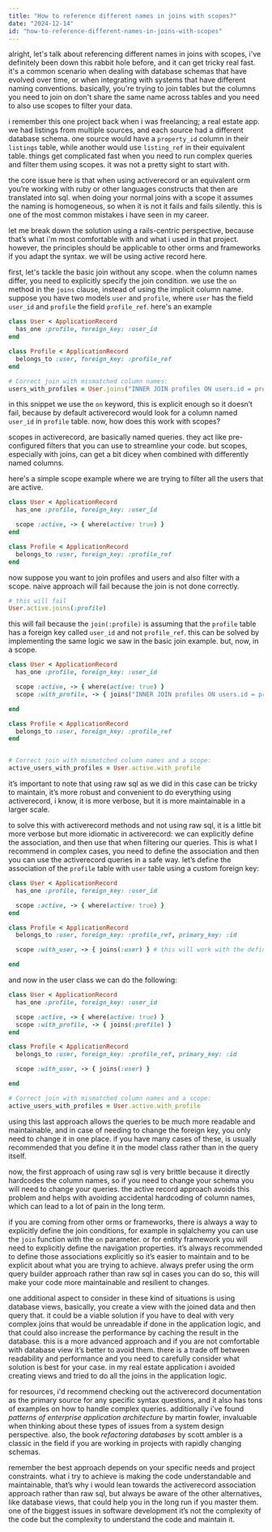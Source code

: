 ```yaml
---
title: "How to reference different names in joins with scopes?"
date: "2024-12-14"
id: "how-to-reference-different-names-in-joins-with-scopes"
---
```


alright, let's talk about referencing different names in joins with scopes, i've definitely been down this rabbit hole before, and it can get tricky real fast. it's a common scenario when dealing with database schemas that have evolved over time, or when integrating with systems that have different naming conventions. basically, you're trying to join tables but the columns you need to join on don't share the same name across tables and you need to also use scopes to filter your data.

i remember this one project back when i was freelancing; a real estate app. we had listings from multiple sources, and each source had a different database schema. one source would have a `property_id` column in their `listings` table, while another would use `listing_ref` in their equivalent table. things get complicated fast when you need to run complex queries and filter them using scopes. it was not a pretty sight to start with.

 the core issue here is that when using activerecord or an equivalent orm you’re working with ruby or other languages constructs that then are translated into sql. when doing your normal joins with a scope it assumes the naming is homogeneous, so when it is not it fails and fails silently. this is one of the most common mistakes i have seen in my career.

let me break down the solution using a rails-centric perspective, because that’s what i'm most comfortable with and what i used in that project. however, the principles should be applicable to other orms and frameworks if you adapt the syntax. we will be using active record here.

first, let's tackle the basic join without any scope. when the column names differ, you need to explicitly specify the join condition. we use the `on` method in the `joins` clause, instead of using the implicit column name. suppose you have two models `user` and `profile`, where `user` has the field `user_id` and `profile` the field `profile_ref`. here's an example

```ruby
class User < ApplicationRecord
  has_one :profile, foreign_key: :user_id
end

class Profile < ApplicationRecord
  belongs_to :user, foreign_key: :profile_ref
end

# Correct join with mismatched column names:
users_with_profiles = User.joins("INNER JOIN profiles ON users.id = profiles.profile_ref")
```

in this snippet we use the `on` keyword, this is explicit enough so it doesn’t fail, because by default activerecord would look for a column named `user_id` in `profile` table. now, how does this work with scopes?

scopes in activerecord, are basically named queries. they act like pre-configured filters that you can use to streamline your code. but scopes, especially with joins, can get a bit dicey when combined with differently named columns.

here's a simple scope example where we are trying to filter all the users that are active.

```ruby
class User < ApplicationRecord
  has_one :profile, foreign_key: :user_id

  scope :active, -> { where(active: true) }
end

class Profile < ApplicationRecord
  belongs_to :user, foreign_key: :profile_ref
end
```

now suppose you want to join profiles and users and also filter with a scope. naive approach will fail because the join is not done correctly.

```ruby
# this will fail
User.active.joins(:profile)

```

 this will fail because the `join(:profile)` is assuming that the `profile` table has a foreign key called `user_id` and not `profile_ref`. this can be solved by implementing the same logic we saw in the basic join example. but, now, in a scope.

```ruby
class User < ApplicationRecord
  has_one :profile, foreign_key: :user_id

  scope :active, -> { where(active: true) }
  scope :with_profile, -> { joins("INNER JOIN profiles ON users.id = profiles.profile_ref") }

end

class Profile < ApplicationRecord
  belongs_to :user, foreign_key: :profile_ref
end


# Correct join with mismatched column names and a scope:
active_users_with_profiles = User.active.with_profile
```

it’s important to note that using raw sql as we did in this case can be tricky to maintain, it’s more robust and convenient to do everything using activerecord, i know, it is more verbose, but it is more maintainable in a larger scale.

to solve this with activerecord methods and not using raw sql, it is a little bit more verbose but more idiomatic in activerecord: we can explicitly define the association, and then use that when filtering our queries. This is what I recommend in complex cases, you need to define the association and then you can use the activerecord queries in a safe way. let’s define the association of the `profile` table with `user` table using a custom foreign key:

```ruby
class User < ApplicationRecord
  has_one :profile, foreign_key: :user_id

  scope :active, -> { where(active: true) }
end

class Profile < ApplicationRecord
  belongs_to :user, foreign_key: :profile_ref, primary_key: :id

  scope :with_user, -> { joins(:user) } # this will work with the defined association

end
```

and now in the user class we can do the following:

```ruby
class User < ApplicationRecord
  has_one :profile, foreign_key: :user_id

  scope :active, -> { where(active: true) }
  scope :with_profile, -> { joins(:profile) }
end

class Profile < ApplicationRecord
  belongs_to :user, foreign_key: :profile_ref, primary_key: :id

  scope :with_user, -> { joins(:user) }

end

# Correct join with mismatched column names and a scope:
active_users_with_profiles = User.active.with_profile
```

using this last approach allows the queries to be much more readable and maintainable, and in case of needing to change the foreign key, you only need to change it in one place. if you have many cases of these, is usually recommended that you define it in the model class rather than in the query itself.

now, the first approach of using raw sql is very brittle because it directly hardcodes the column names, so if you need to change your schema you will need to change your queries. the active record approach avoids this problem and helps with avoiding accidental hardcoding of column names, which can lead to a lot of pain in the long term.

if you are coming from other orms or frameworks, there is always a way to explicitly define the join conditions, for example in sqlalchemy you can use the `join` function with the `on` parameter. or for entity framework you will need to explicitly define the navigation properties. it’s always recommended to define those associations explicitly so it’s easier to maintain and to be explicit about what you are trying to achieve. always prefer using the orm query builder approach rather than raw sql in cases you can do so, this will make your code more maintainable and resilient to changes.

one additional aspect to consider in these kind of situations is using database views, basically, you create a view with the joined data and then query that. it could be a viable solution if you have to deal with very complex joins that would be unreadable if done in the application logic, and that could also increase the performance by caching the result in the database. this is a more advanced approach and if you are not comfortable with database view it’s better to avoid them. there is a trade off between readability and performance and you need to carefully consider what solution is best for your case. in my real estate application i avoided creating views and tried to do all the joins in the application logic.

for resources, i'd recommend checking out the activerecord documentation as the primary source for any specific syntax questions, and it also has tons of examples on how to handle complex queries. additionally i've found *patterns of enterprise application architecture* by martin fowler, invaluable when thinking about these types of issues from a system design perspective. also, the book *refactoring databases* by scott ambler is a classic in the field if you are working in projects with rapidly changing schemas.

remember the best approach depends on your specific needs and project constraints. what i try to achieve is making the code understandable and maintainable, that’s why i would lean towards the activerecord association approach rather than raw sql, but always be aware of the other alternatives, like database views, that could help you in the long run if you master them. one of the biggest issues in software development it’s not the complexity of the code but the complexity to understand the code and maintain it.
